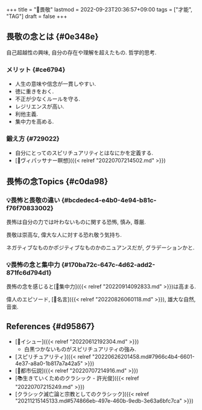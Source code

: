 +++
title = "📝畏敬"
lastmod = 2022-09-23T20:36:57+09:00
tags = ["才能", "TAG"]
draft = false
+++

## 畏敬の念とは {#0e348e}

自己超越性の興味, 自分の存在や理解を超えたもの. 哲学的思考.


### メリット {#ce6794}

-   人生の意味や信念が一貫しやすい.
-   徳に重きをおく.
-   不正が少なくルールを守る.
-   レジリエンスが高い.
-   利他主義.
-   集中力を高める.


### 鍛え方 {#729022}

-   自分にとってのスピリチュアリティとはなにかを定義する.
-   [📝ヴィパッサナー瞑想]({{< relref "20220707214502.md" >}})


## 畏怖の念Topics {#c0da98}


### 💡畏怖と畏敬の違い {#bcdedec4-e4b0-4e94-b81c-f76f70833002}

畏怖は自分の力では叶わないものに関する恐怖, 慎み, 尊厳.

畏敬は崇高な, 偉大な人に対する恐れ敬う気持ち.

ネガティブなものかポジティブなものかのニュアンスだが, グラデーションかと.


### 💡畏怖の念と集中力 {#170ba72c-647c-4d62-add2-871fc6d794d1}

畏怖の念を感じると[📝集中力]({{< relref "20220914092833.md" >}})は高まる.

偉人のエピソード, [🔖名言]({{< relref "20220826060118.md" >}}), 雄大な自然, 音楽.


## References {#d95867}

-   [📝イシュー]({{< relref "20220612192304.md" >}})
    -   白黒つかないものがスピリチュアリティの強み.
-   [スピリチュアリティ]({{< relref "20220626201458.md#7966c4b4-6601-4e37-a8a0-1b817a7a42a5" >}})
-   [📝都市伝説]({{< relref "20220707214916.md" >}})
-   [📚生きていくためのクラシック - 許光俊]({{< relref "20220707215249.md" >}})
-   [クラシック滅亡論と宗教としてのクラシック]({{< relref "20211215145133.md#574866eb-497e-460b-9edb-3e63a6bfc7ca" >}})
